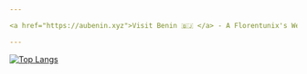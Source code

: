```yaml
---

<a href="https://aubenin.xyz">Visit Benin 🇧🇯 </a> - A Florentunix's Website

---
```


[![Top Langs](https://github-readme-stats.vercel.app/api/top-langs/?username=FlorentAzd&layout=pie)](https://github.com/anuraghazra/github-readme-stats)
